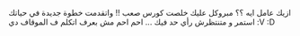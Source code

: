 ازيك عامل ايه ؟؟ مبروكل عليك خلصت كورس صعب !! واتقدمت خطوة جديدة في حياتك استمر و متنتظرش رأي حد فيك ... احم احم مش بعرف اتكلم ف الموقاف دي :V :D
